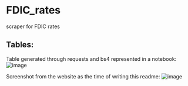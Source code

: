 # FDIC_rates
scraper for FDIC rates


## Tables:
Table generated through requests and bs4 represented in a notebook:
![image](https://user-images.githubusercontent.com/33205097/210286083-ac325e29-7035-4609-8277-ec16e9072b2e.png)

Screenshot from the website as the time of writing this readme: 
![image](https://user-images.githubusercontent.com/33205097/210286104-c059fb61-bf6d-43fb-bbd7-204440878355.png)
